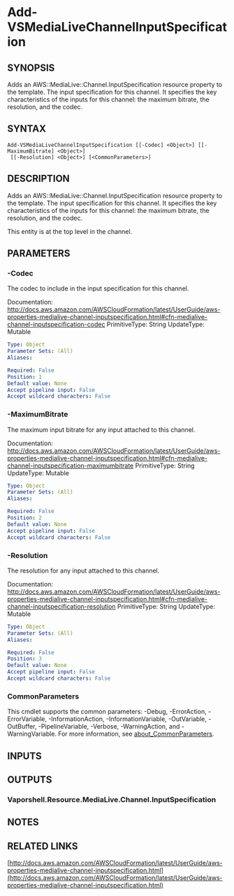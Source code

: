 # Add-VSMediaLiveChannelInputSpecification

## SYNOPSIS
Adds an AWS::MediaLive::Channel.InputSpecification resource property to the template.
The input specification for this channel.
It specifies the key characteristics of the inputs for this channel: the maximum bitrate, the resolution, and the codec.

## SYNTAX

```
Add-VSMediaLiveChannelInputSpecification [[-Codec] <Object>] [[-MaximumBitrate] <Object>]
 [[-Resolution] <Object>] [<CommonParameters>]
```

## DESCRIPTION
Adds an AWS::MediaLive::Channel.InputSpecification resource property to the template.
The input specification for this channel.
It specifies the key characteristics of the inputs for this channel: the maximum bitrate, the resolution, and the codec.

This entity is at the top level in the channel.

## PARAMETERS

### -Codec
The codec to include in the input specification for this channel.

Documentation: http://docs.aws.amazon.com/AWSCloudFormation/latest/UserGuide/aws-properties-medialive-channel-inputspecification.html#cfn-medialive-channel-inputspecification-codec
PrimitiveType: String
UpdateType: Mutable

```yaml
Type: Object
Parameter Sets: (All)
Aliases:

Required: False
Position: 1
Default value: None
Accept pipeline input: False
Accept wildcard characters: False
```

### -MaximumBitrate
The maximum input bitrate for any input attached to this channel.

Documentation: http://docs.aws.amazon.com/AWSCloudFormation/latest/UserGuide/aws-properties-medialive-channel-inputspecification.html#cfn-medialive-channel-inputspecification-maximumbitrate
PrimitiveType: String
UpdateType: Mutable

```yaml
Type: Object
Parameter Sets: (All)
Aliases:

Required: False
Position: 2
Default value: None
Accept pipeline input: False
Accept wildcard characters: False
```

### -Resolution
The resolution for any input attached to this channel.

Documentation: http://docs.aws.amazon.com/AWSCloudFormation/latest/UserGuide/aws-properties-medialive-channel-inputspecification.html#cfn-medialive-channel-inputspecification-resolution
PrimitiveType: String
UpdateType: Mutable

```yaml
Type: Object
Parameter Sets: (All)
Aliases:

Required: False
Position: 3
Default value: None
Accept pipeline input: False
Accept wildcard characters: False
```

### CommonParameters
This cmdlet supports the common parameters: -Debug, -ErrorAction, -ErrorVariable, -InformationAction, -InformationVariable, -OutVariable, -OutBuffer, -PipelineVariable, -Verbose, -WarningAction, and -WarningVariable. For more information, see [about_CommonParameters](http://go.microsoft.com/fwlink/?LinkID=113216).

## INPUTS

## OUTPUTS

### Vaporshell.Resource.MediaLive.Channel.InputSpecification
## NOTES

## RELATED LINKS

[http://docs.aws.amazon.com/AWSCloudFormation/latest/UserGuide/aws-properties-medialive-channel-inputspecification.html](http://docs.aws.amazon.com/AWSCloudFormation/latest/UserGuide/aws-properties-medialive-channel-inputspecification.html)

